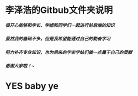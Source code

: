 # 李泽浩的Gitbub文件夹说明

##### 很开心能够和学长、学姐和同学们一起进行前后端的知识

##### 虽然我的基础不多，但是我希望能通过自己的勤奋学习

##### 努力补齐专业知识，也为后来的学弟学妹们做一点属于自己的贡献

##### 谢谢大家啦！~	

# YES baby ye